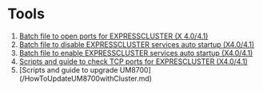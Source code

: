 # Tools
1. [Batch file to open ports for EXPRESSCLUSTER (X 4.0/4.1)](/OpenPorts.bat)
1. [Batch file to disable EXPRESSCLUSTER services auto startup (X4.0/4.1)](/disableServiceAutoStart.bat)
1. [Batch file to enable EXPRESSCLUSTER services auto startup (X4.0/4.1)](/enableServiceAutoStart.bat)
1. [Scripts and guide to check TCP ports for EXPRESCLUSTER (X4.0/4.1)](/TCPPortCheck/HowToUseTCPPortCheck.md)
1. [Scripts and guide to upgrade UM8700] (/HowToUpdateUM8700withCluster.md)
